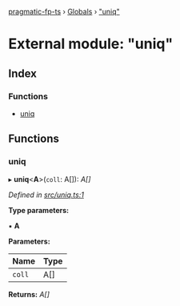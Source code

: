 [pragmatic-fp-ts](../README.md) › [Globals](../globals.md) › ["uniq"](_uniq_.md)

# External module: "uniq"

## Index

### Functions

* [uniq](_uniq_.md#uniq)

## Functions

###  uniq

▸ **uniq**<**A**>(`coll`: A[]): *A[]*

*Defined in [src/uniq.ts:1](https://github.com/hermann-p/pragmatic-fp-ts/blob/d79a7fd/src/uniq.ts#L1)*

**Type parameters:**

▪ **A**

**Parameters:**

Name | Type |
------ | ------ |
`coll` | A[] |

**Returns:** *A[]*
